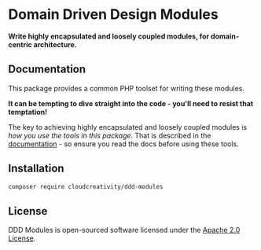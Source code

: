 # Domain Driven Design Modules

**Write highly encapsulated and loosely coupled modules, for domain-centric architecture.**

## Documentation

This package provides a common PHP toolset for writing these modules.

**It can be tempting to dive straight into the code - you'll need to resist that temptation!**

The key to achieving highly encapsulated and loosely coupled modules is _how you use the tools in this package_. That is
described in the [documentation](https://github.com/cloudcreativity/ddd-modules/wiki) - so ensure you read the docs
before using these tools.

## Installation

```bash
composer require cloudcreativity/ddd-modules
```

## License

DDD Modules is open-sourced software licensed under the [Apache 2.0 License](./LICENSE).
